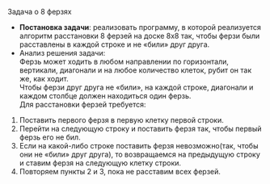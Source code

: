 Задача о 8 ферзях <br />
- **Постановка задачи**: реализовать программу, в которой реализуется алгоритм расстановки 8 ферзей на доске 8х8 так, чтобы ферзи были расставлены в каждой строке и не «били» друг друга. <br />
- Анализ решения задачи: <br />
Ферзь может ходить в любом направлении по горизонтали, вертикали, диагонали и на любое количество клеток, рубит он так же, как ходит. <br />
Чтобы ферзи друг друга не «били», на каждой строке, диагонали и каждом столбце должен находиться один ферзь. <br />
Для расстановки ферзей требуется: <br />
1) Поставить первого ферзя в первую клетку первой строки.
2) Перейти на следующую строку и поставить ферзя так, чтобы первый ферзь его не бил.
3) Если на какой-либо строке поставить ферзя невозможно(так, чтобы они не «били» друг друга), то возвращаемся на предыдущую строку и ставим ферзя на следующую клетку строки.
4) Повторяем пункты 2 и 3, пока не расставим всех ферзей.


